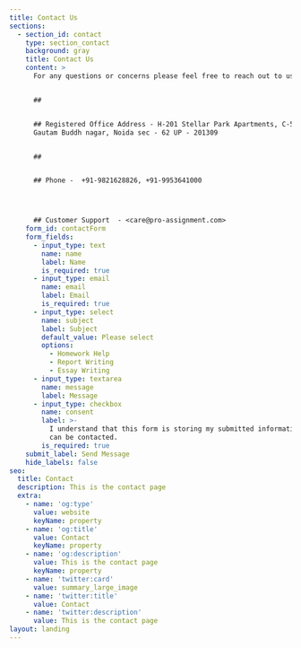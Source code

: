 ```yaml
---
title: Contact Us
sections:
  - section_id: contact
    type: section_contact
    background: gray
    title: Contact Us
    content: >
      For any questions or concerns please feel free to reach out to us.


      ##


      ## Registered Office Address - H-201 Stellar Park Apartments, C-58/24
      Gautam Buddh nagar, Noida sec - 62 UP - 201309


      ##


      ## Phone -  +91-9821628826, +91-9953641000




      ## Customer Support  - <care@pro-assignment.com>
    form_id: contactForm
    form_fields:
      - input_type: text
        name: name
        label: Name
        is_required: true
      - input_type: email
        name: email
        label: Email
        is_required: true
      - input_type: select
        name: subject
        label: Subject
        default_value: Please select
        options:
          - Homework Help
          - Report Writing
          - Essay Writing
      - input_type: textarea
        name: message
        label: Message
      - input_type: checkbox
        name: consent
        label: >-
          I understand that this form is storing my submitted information so I
          can be contacted.
        is_required: true
    submit_label: Send Message
    hide_labels: false
seo:
  title: Contact
  description: This is the contact page
  extra:
    - name: 'og:type'
      value: website
      keyName: property
    - name: 'og:title'
      value: Contact
      keyName: property
    - name: 'og:description'
      value: This is the contact page
      keyName: property
    - name: 'twitter:card'
      value: summary_large_image
    - name: 'twitter:title'
      value: Contact
    - name: 'twitter:description'
      value: This is the contact page
layout: landing
---
```

